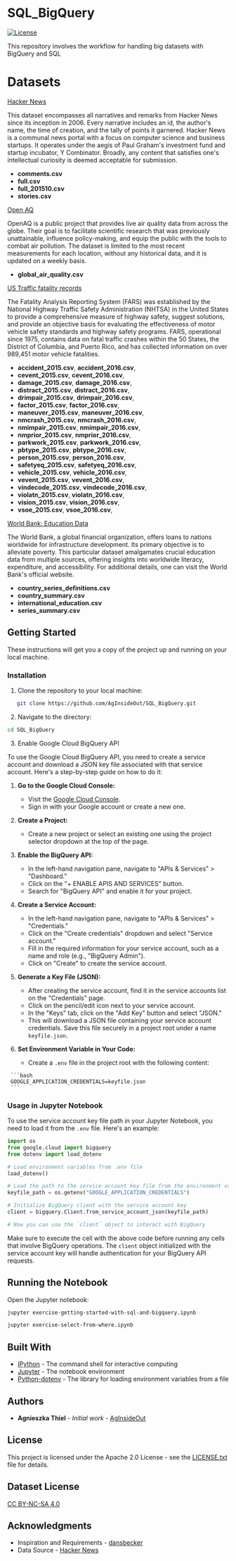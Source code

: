 # SQL_BigQuery

[![License](https://img.shields.io/github/license/mashape/apistatus.svg?maxAge=2592000)](https://github.com/AgInsideOut/SQL_BigQuery/blob/main/LICENSE)

This repository involves the workflow for handling big datasets with BigQuery and SQL

# Datasets

[Hacker News](https://www.kaggle.com/datasets/hacker-news/hacker-newsa)  

This dataset encompasses all narratives and remarks from Hacker News since its inception in 2006. Every narrative includes an id, the author's name, the time of creation, and the tally of points it garnered. Hacker News is a communal news portal with a focus on computer science and business startups. It operates under the aegis of Paul Graham's investment fund and startup incubator, Y Combinator. Broadly, any content that satisfies one's intellectual curiosity is deemed acceptable for submission.

- **comments.csv**
- **full.csv**
- **full_201510.csv**
- **stories.csv**

[Open AQ](https://www.kaggle.com/datasets/open-aq/openaq)

OpenAQ is a public project that provides live air quality data from across the globe. Their goal is to facilitate scientific research that was previously unattainable, influence policy-making, and equip the public with the tools to combat air pollution. The dataset is limited to the most recent measurements for each location, without any historical data, and it is updated on a weekly basis.

- **global_air_quality.csv**

[US Traffic fatality records](https://www.kaggle.com/datasets/usdot/nhtsa-traffic-fatalities)

The Fatality Analysis Reporting System (FARS) was established by the National Highway Traffic Safety Administration (NHTSA) in the United States to provide a comprehensive measure of highway safety, suggest solutions, and provide an objective basis for evaluating the effectiveness of motor vehicle safety standards and highway safety programs. FARS, operational since 1975, contains data on fatal traffic crashes within the 50 States, the District of Columbia, and Puerto Rico, and has collected information on over 989,451 motor vehicle fatalities.

- **accident_2015.csv**, **accident_2016.csv**,
- **cevent_2015.csv**, **cevent_2016.csv**, 
- **damage_2015.csv**, **damage_2016.csv**,
- **distract_2015.csv**, **distract_2016.csv**,
- **drimpair_2015.csv**, **drimpair_2016.csv**,
- **factor_2015.csv**, **factor_2016.csv**,
- **maneuver_2015.csv**, **maneuver_2016.csv**,
- **nmcrash_2015.csv**, **nmcrash_2016.csv**,
- **nmimpair_2015.csv**, **nmimpair_2016.csv**,
- **nmprior_2015.csv**, **nmprior_2016.csv**,
- **parkwork_2015.csv**, **parkwork_2016.csv**,
- **pbtype_2015.csv**, **pbtype_2016.csv**,
- **person_2015.csv**, **person_2016.csv**,
- **safetyeq_2015.csv**, **safetyeq_2016.csv**,
- **vehicle_2015.csv**, **vehicle_2016.csv**,
- **vevent_2015.csv**, **vevent_2016.csv**,
- **vindecode_2015.csv**, **vindecode_2016.csv**,
- **violatn_2015.csv**, **violatn_2016.csv**,
- **vision_2015.csv**, **vision_2016.csv**,
- **vsoe_2015.csv**, **vsoe_2016.csv**,

[World Bank: Education Data](https://www.kaggle.com/datasets/theworldbank/world-bank-intl-education)

The World Bank, a global financial organization, offers loans to nations worldwide for infrastructure development. Its primary objective is to alleviate poverty. This particular dataset amalgamates crucial education data from multiple sources, offering insights into worldwide literacy, expenditure, and accessibility. For additional details, one can visit the World Bank's official website.

- **country_series_definitions.csv**
- **country_summary.csv**
- **international_education.csv**
- **series_summary.csv**


## Getting Started

These instructions will get you a copy of the project up and running on your local machine.

### Installation

1. Clone the repository to your local machine:

```bash
   git clone https://github.com/AgInsideOut/SQL_BigQuery.git
```

2. Navigate to the directory:

```bash
cd SQL_BigQuery
```

3. Enable Google Cloud BigQuery API

To use the Google Cloud BigQuery API, you need to create a service account and download a JSON key file associated with that service account. Here's a step-by-step guide on how to do it:

   1. **Go to the Google Cloud Console:**
      - Visit the [Google Cloud Console](https://console.cloud.google.com/).
      - Sign in with your Google account or create a new one.

   2. **Create a Project:**
      - Create a new project or select an existing one using the project selector dropdown at the top of the page.

   3. **Enable the BigQuery API:**
      - In the left-hand navigation pane, navigate to "APIs & Services" > "Dashboard."
      - Click on the "+ ENABLE APIS AND SERVICES" button.
      - Search for "BigQuery API" and enable it for your project.

   4. **Create a Service Account:**
      - In the left-hand navigation pane, navigate to "APIs & Services" > "Credentials."
      - Click on the "Create credentials" dropdown and select "Service account."
      - Fill in the required information for your service account, such as a name and role (e.g., "BigQuery Admin").
      - Click on "Create" to create the service account.

   5. **Generate a Key File (JSON):**
      - After creating the service account, find it in the service accounts list on the "Credentials" page.
      - Click on the pencil/edit icon next to your service account.
      - In the "Keys" tab, click on the "Add Key" button and select "JSON."
      - This will download a JSON file containing your service account credentials. Save this file securely in a project root under a name `keyfile.json`.

   6. **Set Environment Variable in Your Code:**
      - Create a `.env` file in the project root with the following content:

     ```bash
     GOOGLE_APPLICATION_CREDENTIALS=keyfile.json
     ```

### Usage in Jupyter Notebook

To use the service account key file path in your Jupyter Notebook, you need to load it from the `.env` file. Here's an example:

```python
import os
from google.cloud import bigquery
from dotenv import load_dotenv

# Load environment variables from .env file
load_dotenv()

# Load the path to the service account key file from the environment variable
keyfile_path = os.getenv("GOOGLE_APPLICATION_CREDENTIALS")

# Initialize BigQuery client with the service account key
client = bigquery.Client.from_service_account_json(keyfile_path)

# Now you can use the `client` object to interact with BigQuery
```

Make sure to execute the cell with the above code before running any cells that involve BigQuery operations. The `client` object initialized with the service account key will handle authentication for your BigQuery API requests.

## Running the Notebook

Open the Jupyter notebook:

```bash
jupyter exercise-getting-started-with-sql-and-bigquery.ipynb
```

```bash
jupyter exercise-select-from-where.ipynb
```

## Built With

- [IPython](https://ipython.org/) - The command shell for interactive computing
- [Jupyter](https://jupyter.org/) - The notebook environment
- [Python-dotenv](https://pypi.org/project/python-dotenv/) - The library for loading environment variables from a file

## Authors

- **Agnieszka Thiel** - *Initial work* - [AgInsideOut](https://github.com/AgInsideOut)

## License

This project is licensed under the Apache 2.0 License - see the [LICENSE.txt](https://github.com/AgInsideOut/SQL_BigQuery/blob/main/LICENSE) file for details.

## Dataset License
[CC BY-NC-SA 4.0](https://creativecommons.org/licenses/by-nc-sa/4.0/)

## Acknowledgments

- Inspiration and Requirements - [dansbecker](https://www.kaggle.com/code/dansbecker/getting-started-with-sql-and-bigquery)
- Data Source - [Hacker News](https://www.kaggle.com/datasets/hacker-news/hacker-news)